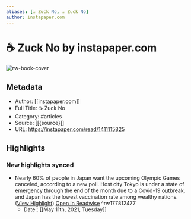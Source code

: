 ```yaml
---
aliases: [☕️ Zuck No, ☕️ Zuck No]
author: instapaper.com
---
```

# ☕️ Zuck No by instapaper.com

![rw-book-cover](https://readwise-assets.s3.amazonaws.com/static/images/article1.be68295a7e40.png)

## Metadata
- Author: [[instapaper.com]]
- Full Title: ☕️ Zuck No
- Category: #articles
- Source: [[{source}]]
- URL: https://instapaper.com/read/1411115825

## Highlights
### New highlights synced
- Nearly 60% of people in Japan want the upcoming Olympic Games canceled, according to a new poll. Host city Tokyo is under a state of emergency through the end of the month due to a Covid-19 outbreak, and Japan has the lowest vaccination rate among wealthy nations. ([View Highlight](https://instapaper.com/read/1411115825/16348636)) [Open in Readwise](https://readwise.io/open/177812477) ^rw177812477
    - Date:: [[May 11th, 2021, Tuesday]]
